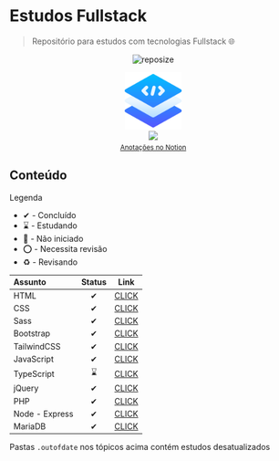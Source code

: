 # Estudos Fullstack

> Repositório para estudos com tecnologias Fullstack :globe_with_meridians:

<div align="center">

![reposize](https://img.shields.io/github/repo-size/swshadows/estudos-fullstack?color=313131&label=Tamanho%20do%20Repositório&logo=github&logoColor=fff&style=flat-square)

</div>

<div align="center">
    <img width=100 src="assets/stack.png">
    <br>
     <a href="https://swshadows.notion.site/Estudos-Cafeina-e2adaa82bd7a424fac0a20e61897a3f3">
        <img src="https://img.shields.io/badge/Notion-informational?logo=notion&style=for-the-badge&color=141414&labelColor=000000">
        <br>
        <small>Anotações no Notion</small>
    </a>
</div>

## Conteúdo

Legenda

- ✔ - Concluído
- ⌛ - Estudando
- 🛑 - Não iniciado
- ⭕️ - Necessita revisão
- ♻ - Revisando

| Assunto        | Status | Link                       |
| :------------- | :----: | -------------------------- |
| HTML           |   ✔    | [CLICK](src/html5/)        |
| CSS            |   ✔    | [CLICK](src/css3/)         |
| Sass           |   ✔    | [CLICK](src/sass/)         |
| Bootstrap      |   ✔    | [CLICK](src/bootstrap/)    |
| TailwindCSS    |   ✔    | [CLICK](src/tailwindcss//) |
| JavaScript     |   ✔    | [CLICK](src/javascript/)   |
| TypeScript     |   ⌛   | [CLICK](src/typescript/)   |
| jQuery         |   ✔    | [CLICK](src/jquery/)       |
| PHP            |   ✔    | [CLICK](src/php/)          |
| Node - Express |   ✔    | [CLICK](src/node-express/) |
| MariaDB        |   ✔    | [CLICK](src/mariadb/)      |

Pastas `.outofdate` nos tópicos acima contém estudos desatualizados
